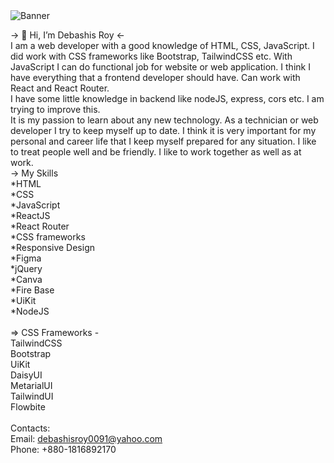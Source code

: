 <img src="https://i.ibb.co/mtW34df/Yellow-Monochrome-Photo-Linked-In-Banner.png" alt="Banner"/>

-> 👋 Hi, I’m Debashis Roy <-<br/>
I am a web developer with a good knowledge of HTML, CSS, JavaScript. I did work with CSS frameworks like Bootstrap, TailwindCSS etc. With JavaScript I can do functional job for website or web application. I think I have everything that a frontend developer should have. Can work with React and React Router.<br/>
I have some little knowledge in backend like nodeJS, express, cors etc. I am trying to improve this.<br/>
It is my passion to learn about any new technology. As a technician or web developer I try to keep myself up to date. I think it is very important for my personal and career life that I keep myself prepared for any situation. I like to treat people well and be friendly. I like to work together as well as at work.<br/>
-> My Skills<br/>
    *HTML<br/>
    *CSS<br/>
    *JavaScript<br/>
    *ReactJS<br/>
    *React Router<br/>
    *CSS frameworks<br/>
    *Responsive Design<br/>
    *Figma<br/>
    *jQuery<br/>
    *Canva<br/>
    *Fire Base<br/>
    *UiKit<br/>
    *NodeJS<br/>
    <br/>
=> CSS Frameworks -<br/>
         TailwindCSS<br/>
         Bootstrap <br/>
         UiKit<br/>
         DaisyUI<br/>
         MetarialUI<br/>
         TailwindUI<br/>
         Flowbite<br/>
    <br/>
    Contacts: <br/>
    Email: debashisroy0091@yahoo.com<br/>
    Phone: +880-1816892170
<!---
pally0091/pally0091 is a ✨ special ✨ repository because its `README.md` (this file) appears on your GitHub profile.
You can click the Preview link to take a look at your changes.
--->

